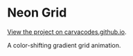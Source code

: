 # Neon Grid

[View the project on carvacodes.github.io](https://carvacodes.github.io/?project=neon-grid).

A color-shifting gradient grid animation.